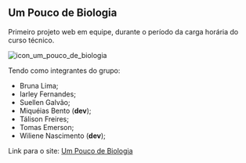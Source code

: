 ## Um Pouco de Biologia
 Primeiro projeto web em equipe, durante o período da carga horária do curso técnico.

![icon_um_pouco_de_biologia](https://github.com/MiqueiasBento/Um-pouco-de-biologia/assets/121648472/5e738990-2c87-4460-b113-a6635e32c376)

Tendo como integrantes do grupo:
* Bruna Lima;
* Iarley Fernandes;
* Suellen Galvão;
* Miquéias Bento (**dev**);
* Tálison Freires;
* Tomas Emerson;
* Wiliene Nascimento (**dev**);

Link para o site: [Um Pouco de Biologia](https://miqueiasbento.github.io/Um-pouco-de-biologia/)
